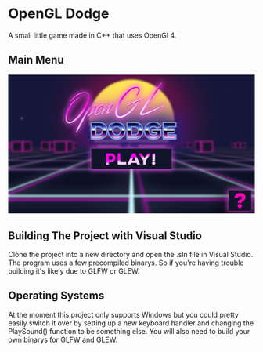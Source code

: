 # OpenGL Dodge
A small little game made in C++ that uses OpenGl 4. 

## Main Menu
![Image](https://raw.githubusercontent.com/TapPineapple/glDodge/master/glDodge/res/textures/mainmenu.png)

## Building The Project with Visual Studio
Clone the project into a new directory and open the .sln file in Visual Studio. The program uses a few precompiled binarys. So if you're having trouble building it's likely due to GLFW or GLEW. 
## Operating Systems
At the moment this project only supports Windows but you could pretty easily switch it over by setting up a new keyboard handler and changing the PlaySound() function to be something else. You will also need to build your own binarys for GLFW and GLEW. 

